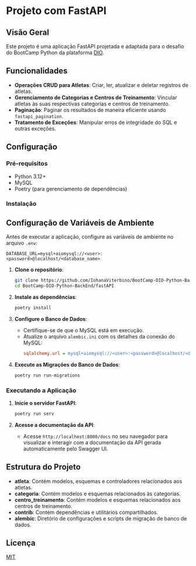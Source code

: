 # Projeto com FastAPI

## Visão Geral

Este projeto é uma aplicação FastAPI projetada e adaptada para o desafio do BootCamp Python da plataforma [DIO](https://github.com/digitalinnovationone).

## Funcionalidades

- **Operações CRUD para Atletas**: Criar, ler, atualizar e deletar registros de atletas.
- **Gerenciamento de Categorias e Centros de Treinamento**: Vincular atletas às suas respectivas categorias e centros de treinamento.
- **Paginação**: Paginar os resultados de maneira eficiente usando `fastapi_pagination`.
- **Tratamento de Exceções**: Manipular erros de integridade do SQL e outras exceções.

## Configuração

### Pré-requisitos

- Python 3.12+
- MySQL
- Poetry (para gerenciamento de dependências)

### Instalação

## Configuração de Variáveis de Ambiente

Antes de executar a aplicação, configure as variáveis de ambiente no arquivo `.env`:

```env
DATABASE_URL=mysql+aiomysql://<user>:<password>@localhost/<database_name>
```

1. **Clone o repositório**:
    ```bash
    git clone https://github.com/IohanaViterbino/BootCamp-DIO-Python-BackEnd
    cd BootCamp-DIO-Python-BackEnd/fastAPI
    ```

2. **Instale as dependências**:
    ```bash
    poetry install
    ```

3. **Configure o Banco de Dados**:
    - Certifique-se de que o MySQL está em execução.
    - Atualize o arquivo `alembic.ini` com os detalhes da conexão do MySQL:
        ```ini
        sqlalchemy.url = mysql+aiomysql://<user>:<password>@localhost/<database_name>
        ```

4. **Execute as Migrações do Banco de Dados**:
    ```bash
    poetry run run-migrations
    ```

### Executando a Aplicação

1. **Inicie o servidor FastAPI**:
    ```bash
    poetry run serv
    ```

2. **Acesse a documentação da API**:
    - Acesse `http://localhost:8000/docs` no seu navegador para visualizar e interagir com a documentação da API gerada automaticamente pelo Swagger UI.

## Estrutura do Projeto

- **atleta**: Contém modelos, esquemas e controladores relacionados aos atletas.
- **categoria**: Contém modelos e esquemas relacionados às categorias.
- **centro_treinamento**: Contém modelos e esquemas relacionados aos centros de treinamento.
- **contrib**: Contém dependências e utilitários compartilhados.
- **alembic**: Diretório de configurações e scripts de migração de banco de dados.


## Licença

[MIT](https://choosealicense.com/licenses/mit/)

